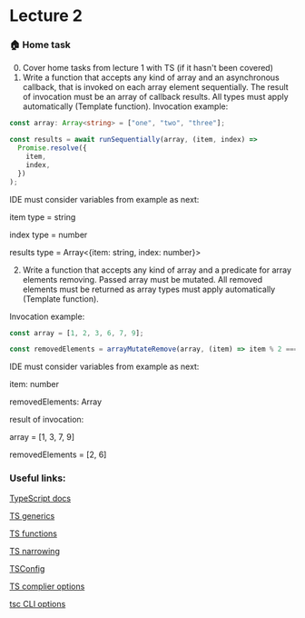 # Lecture 2

### :house: Home task

0. Cover home tasks from lecture 1 with TS (if it hasn't been covered)
1. Write a function that accepts any kind of array and an asynchronous callback, that is invoked on each array element sequentially. The result of invocation must be an array of callback results. All types must apply automatically (Template function).
   Invocation example:

```ts
const array: Array<string> = ["one", "two", "three"];

const results = await runSequentially(array, (item, index) =>
  Promise.resolve({
    item,
    index,
  })
);
```

IDE must consider variables from example as next:

item type = string

index type = number

results type = Array<{item: string, index: number}>

2. Write a function that accepts any kind of array and a predicate for array elements removing. Passed array must be mutated. All removed elements must be returned as array
   types must apply automatically (Template function).

Invocation example:

```ts
const array = [1, 2, 3, 6, 7, 9];

const removedElements = arrayMutateRemove(array, (item) => item % 2 === 0);
```

IDE must consider variables from example as next:

item: number

removedElements: Array<number>

result of invocation:

array = [1, 3, 7, 9]

removedElements = [2, 6]

### Useful links:

[TypeScript docs](https://www.typescriptlang.org/docs/)

[TS generics](https://www.typescriptlang.org/docs/handbook/2/generics.html)

[TS functions](https://www.typescriptlang.org/docs/handbook/2/functions.html)

[TS narrowing](https://www.typescriptlang.org/docs/handbook/2/narrowing.html)

[TSConfig](https://www.typescriptlang.org/docs/handbook/tsconfig-json.html)

[TS complier options](https://www.typescriptlang.org/tsconfig)

[tsc CLI options](https://www.typescriptlang.org/docs/handbook/compiler-options.html)
